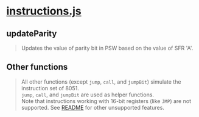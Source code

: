 # [instructions.js](../../src/lib/instructions.js)

## updateParity
> Updates the value of parity bit in PSW based on the value of SFR 'A'.

## Other functions
> All other functions (except `jump`, `call`, and `jumpBit`) simulate the instruction set of 8051.  
`jump`, `call`, and `jumpBit` are used as helper functions.  
Note that instructions working with 16-bit registers (like `JMP`) are not supported. See [README](../README.md) for other unsupported features.